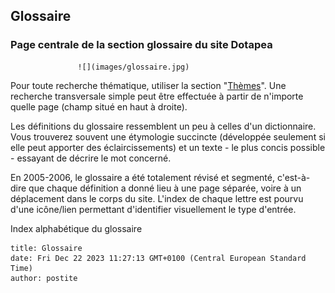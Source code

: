 ## Glossaire
### Page centrale de la section glossaire du site Dotapea
                   ![](images/glossaire.jpg)

Pour toute recherche thématique, utiliser la section "[Thèmes](themes.html)". Une recherche transversale simple peut être effectuée à partir de n'importe quelle page (champ situé en haut à droite).

Les définitions du glossaire ressemblent un peu à celles d'un dictionnaire. Vous trouverez souvent une étymologie succincte (développée seulement si elle peut apporter des éclaircissements) et un texte - le plus concis possible - essayant de décrire le mot concerné.

En 2005-2006, le glossaire a été totalement révisé et segmenté, c'est-à-dire que chaque définition a donné lieu à une page séparée, voire à un déplacement dans le corps du site. L'index de chaque lettre est pourvu d'une icône/lien permettant d'identifier visuellement le type d'entrée.



Index alphabétique du glossaire
```
title: Glossaire
date: Fri Dec 22 2023 11:27:13 GMT+0100 (Central European Standard Time)
author: postite
```
